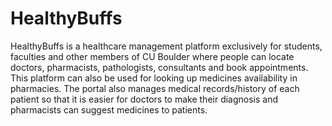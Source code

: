 # HealthyBuffs
HealthyBuffs is a healthcare management platform exclusively for students, faculties and other members of CU Boulder where people can locate doctors, pharmacists, pathologists, consultants and book appointments. This platform can also be used for looking up medicines availability in pharmacies. The portal also manages medical records/history of each patient so that it is easier for doctors to make their diagnosis and pharmacists can suggest medicines to patients.

